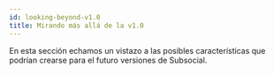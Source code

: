```yaml
---
id: looking-beyond-v1.0
title: Mirando más allá de la v1.0
---
```


En esta sección echamos un vistazo a las posibles características que podrían crearse para el futuro versiones de Subsocial.
